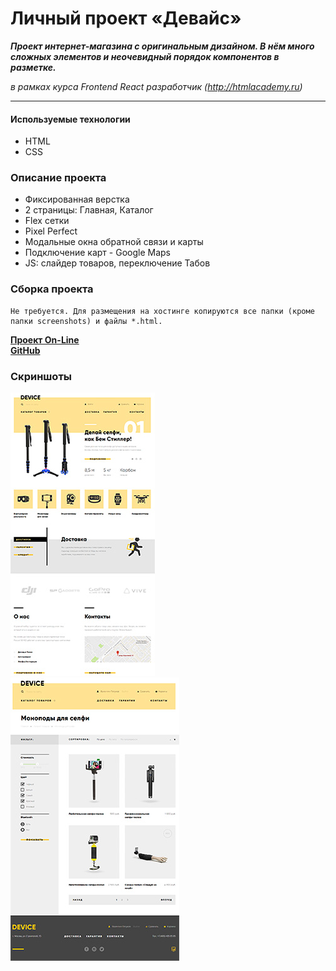 # Личный проект «Девайс»  
***Проект интернет-магазина с оригинальным дизайном. В нём много сложных элементов и неочевидный порядок компонентов в разметке.***

_в рамках курса Frontend React разработчик (http://htmlacademy.ru)_
- - - 
#### Используемые технологии
*   HTML
*   CSS

### Описание проекта

*   Фиксированная верстка
*   2 страницы: Главная, Каталог
*   Flex сетки
*   Pixel Perfect
*   Модальные окна обратной связи и карты
*   Подключение карт - Google Maps
*   JS: слайдер товаров, переключение Табов

### Сборка проекта
    Не требуется. Для размещения на хостинге копируются все папки (кроме папки screenshots) и файлы *.html.

__[Проект On-Line](https://device.dendev.ru)__  
__[GitHub](https://github.com/ndserg/1139383-device-26)__  
  
### Скриншоты  
![Скриншот Главная](/screenshots/index.jpg)
![Скриншот Главная](/screenshots/catalog.jpg)
